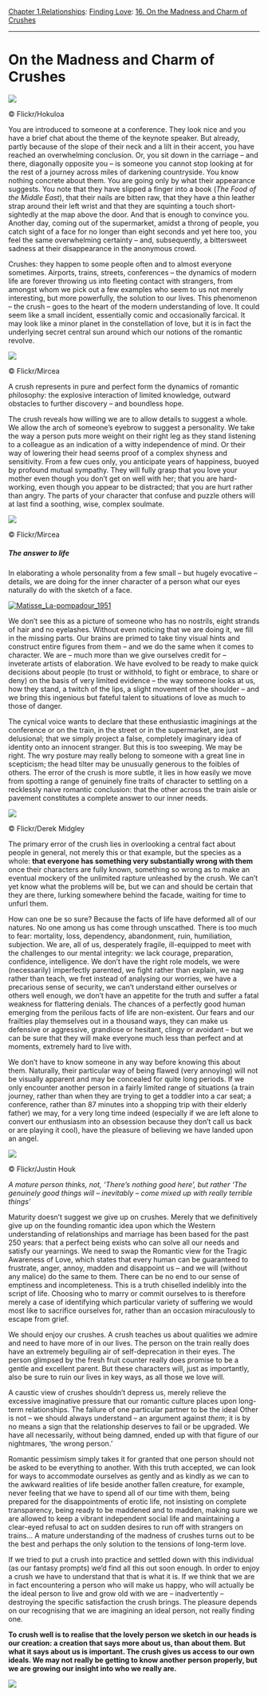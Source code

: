 [Chapter 1.Relationships](https://www.theschooloflife.com/thebookoflife/category/relationships/): [Finding Love](https://www.theschooloflife.com/thebookoflife/category/relationships/finding-love/): [16. On the Madness and Charm of Crushes](https://www.theschooloflife.com/thebookoflife/on-the-madness-and-charm-of-crushes/)

* * *

# On the Madness and Charm of Crushes

 ![](https://www.theschooloflife.com/thebookoflife/wp-content/uploads/2014/10/43466031081_73b95d6394_z.jpg)

© Flickr/Hokuloa

You are introduced to someone at a conference. They look nice and you have a brief chat about the theme of the keynote speaker. But already, partly because of the slope of their neck and a lilt in their accent, you have reached an overwhelming conclusion. Or, you sit down in the carriage – and there, diagonally opposite you – is someone you cannot stop looking at for the rest of a journey across miles of darkening countryside. You know nothing concrete about them. You are going only by what their appearance suggests. You note that they have slipped a finger into a book (_The Food of the Middle East_), that their nails are bitten raw, that they have a thin leather strap around their left wrist and that they are squinting a touch short-sightedly at the map above the door. And that is enough to convince you. Another day, coming out of the supermarket, amidst a throng of people, you catch sight of a face for no longer than eight seconds and yet here too, you feel the same overwhelming certainty – and, subsequently, a bittersweet sadness at their disappearance in the anonymous crowd.

Crushes: they happen to some people often and to almost everyone sometimes. Airports, trains, streets, conferences – the dynamics of modern life are forever throwing us into fleeting contact with strangers, from amongst whom we pick out a few examples who seem to us not merely interesting, but more powerfully, the solution to our lives. This phenomenon – the crush – goes to the heart of the modern understanding of love. It could seem like a small incident, essentially comic and occasionally farcical. It may look like a minor planet in the constellation of love, but it is in fact the underlying secret central sun around which our notions of the romantic revolve.

 ![](https://www.theschooloflife.com/thebookoflife/wp-content/uploads/2014/10/2448625810_d1a5725f88_z.jpg)

© Flickr/Mircea

A crush represents in pure and perfect form the dynamics of romantic philosophy: the explosive interaction of limited knowledge, outward obstacles to further discovery – and boundless hope.

The crush reveals how willing we are to allow details to suggest a whole. We allow the arch of someone’s eyebrow to suggest a personality. We take the way a person puts more weight on their right leg as they stand listening to a colleague as an indication of a witty independence of mind. Or their way of lowering their head seems proof of a complex shyness and sensitivity. From a few cues only, you anticipate years of happiness, buoyed by profound mutual sympathy. They will fully grasp that you love your mother even though you don’t get on well with her; that you are hard-working, even though you appear to be distracted; that you are hurt rather than angry. The parts of your character that confuse and puzzle others will at last find a soothing, wise, complex soulmate.

 ![](https://www.theschooloflife.com/thebookoflife/wp-content/uploads/2014/10/2440319729_d41762eaf3_z.jpg)

© Flickr/Mircea

##### The answer to life

In elaborating a whole personality from a few small – but hugely evocative – details, we are doing for the inner character of a person what our eyes naturally do with the sketch of a face.

[![Matisse_La-pompadour_1951](https://www.theschooloflife.com/thebookoflife/wp-content/uploads/2014/10/Matisse_La-pompadour_19511.jpg)](http://www.thebookoflife.org/wp-content/uploads/2014/10/Matisse_La-pompadour_19511.jpg)

We don’t see this as a picture of someone who has no nostrils, eight strands of hair and no eyelashes. Without even noticing that we are doing it, we fill in the missing parts. Our brains are primed to take tiny visual hints and construct entire figures from them – and we do the same when it comes to character. We are – much more than we give ourselves credit for – inveterate artists of elaboration. We have evolved to be ready to make quick decisions about people (to trust or withhold, to fight or embrace, to share or deny) on the basis of very limited evidence – the way someone looks at us, how they stand, a twitch of the lips, a slight movement of the shoulder – and we bring this ingenious but fateful talent to situations of love as much to those of danger.

The cynical voice wants to declare that these enthusiastic imaginings at the conference or on the train, in the street or in the supermarket, are just delusional; that we simply project a false, completely imaginary idea of identity onto an innocent stranger. But this is too sweeping. We may be right. The wry posture may really belong to someone with a great line in scepticism; the head tilter may be unusually generous to the foibles of others. The error of the crush is more subtle, it lies in how easily we move from spotting a range of genuinely fine traits of character to settling on a recklessly naive romantic conclusion: that the other across the train aisle or pavement constitutes a complete answer to our inner needs.

 ![](https://www.theschooloflife.com/thebookoflife/wp-content/uploads/2014/10/12116949766_6a3d1d18f3_z.jpg)

© Flickr/Derek Midgley

The primary error of the crush lies in overlooking a central fact about people in general, not merely this or that example, but the species as a whole: **that everyone has something very substantially wrong with them** once their characters are fully known, something so wrong as to make an eventual mockery of the unlimited rapture unleashed by the crush. We can’t yet know what the problems will be, but we can and should be certain that they are there, lurking somewhere behind the facade, waiting for time to unfurl them.

How can one be so sure? Because the facts of life have deformed all of our natures. No one among us has come through unscathed. There is too much to fear: mortality, loss, dependency, abandonment, ruin, humiliation, subjection. We are, all of us, desperately fragile, ill-equipped to meet with the challenges to our mental integrity: we lack courage, preparation, confidence, intelligence. We don’t have the right role models, we were (necessarily) imperfectly parented, we fight rather than explain, we nag rather than teach, we fret instead of analysing our worries, we have a precarious sense of security, we can’t understand either ourselves or others well enough, we don’t have an appetite for the truth and suffer a fatal weakness for flattering denials. The chances of a perfectly good human emerging from the perilous facts of life are non-existent. Our fears and our frailties play themselves out in a thousand ways, they can make us defensive or aggressive, grandiose or hesitant, clingy or avoidant – but we can be sure that they will make everyone much less than perfect and at moments, extremely hard to live with.

We don’t have to know someone in any way before knowing this about them. Naturally, their particular way of being flawed (very annoying) will not be visually apparent and may be concealed for quite long periods. If we only encounter another person in a fairly limited range of situations (a train journey, rather than when they are trying to get a toddler into a car seat; a conference, rather than 87 minutes into a shopping trip with their elderly father) we may, for a very long time indeed (especially if we are left alone to convert our enthusiasm into an obsession because they don’t call us back or are playing it cool), have the pleasure of believing we have landed upon an angel.

 ![](https://www.theschooloflife.com/thebookoflife/wp-content/uploads/2014/10/8396470507_ca41df23f4_z.jpg)

© Flickr/Justin Houk

_A mature person thinks, not, ‘There’s nothing good here’, but rather ‘The genuinely good things will – inevitably – come mixed up with really terrible things’_

Maturity doesn’t suggest we give up on crushes. Merely that we definitively give up on the founding romantic idea upon which the Western understanding of relationships and marriage has been based for the past 250 years: that a perfect being exists who can solve all our needs and satisfy our yearnings. We need to swap the Romantic view for the Tragic Awareness of Love, which states that every human can be guaranteed to frustrate, anger, annoy, madden and disappoint us – and we will (without any malice) do the same to them. There can be no end to our sense of emptiness and incompleteness. This is a truth chiselled indelibly into the script of life. Choosing who to marry or commit ourselves to is therefore merely a case of identifying which particular variety of suffering we would most like to sacrifice ourselves for, rather than an occasion miraculously to escape from grief.

We should enjoy our crushes. A crush teaches us about qualities we admire and need to have more of in our lives. The person on the train really does have an extremely beguiling air of self-deprecation in their eyes. The person glimpsed by the fresh fruit counter really does promise to be a gentle and excellent parent. But these characters will, just as importantly, also be sure to ruin our lives in key ways, as all those we love will.

A caustic view of crushes shouldn’t depress us, merely relieve the excessive imaginative pressure that our romantic culture places upon long-term relationships. The failure of one particular partner to be the ideal Other is not – we should always understand – an argument against _them_; it is by no means a sign that the relationship deserves to fail or be upgraded. We have all necessarily, without being damned, ended up with that figure of our nightmares, ‘the wrong person.’

Romantic pessimism simply takes it for granted that one person should not be asked to be everything to another. With this truth accepted, we can look for ways to accommodate ourselves as gently and as kindly as we can to the awkward realities of life beside another fallen creature, for example, never feeling that we have to spend all of our time with them, being prepared for the disappointments of erotic life, not insisting on complete transparency, being ready to be maddened and to madden, making sure we are allowed to keep a vibrant independent social life and maintaining a clear-eyed refusal to act on sudden desires to run off with strangers on trains… A mature understanding of the madness of crushes turns out to be the best and perhaps the only solution to the tensions of long-term love.

If we tried to put a crush into practice and settled down with this individual (as our fantasy prompts) we’d find all this out soon enough.&nbsp;In order to enjoy a crush we have to understand that that is what it is. If we think that we are in fact encountering a person who will make us happy, who will actually be the ideal person to live and grow old with we are – inadvertently – destroying the specific satisfaction the crush brings. The pleasure depends on our recognising that we are imagining an ideal person, not really finding one.

**To crush well is to realise that the lovely person we sketch in our heads is our creation: a creation that says more about us, than about them. But what it says about us is important. The crush gives us access to our own ideals. We may not really be getting to know another person properly, but we are growing our insight into who we really are.**

[![](https://img.youtube.com/vi/88q8XDJKZVs/0.jpg)](//www.youtube.com/embed/88q8XDJKZVs? '')
